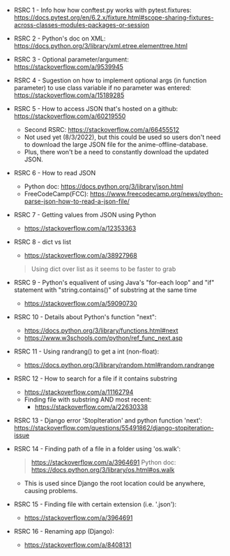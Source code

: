 - RSRC 1 - Info how how conftest.py works with pytest.fixtures: https://docs.pytest.org/en/6.2.x/fixture.html#scope-sharing-fixtures-across-classes-modules-packages-or-session

- RSRC 2 - Python's doc on XML: https://docs.python.org/3/library/xml.etree.elementtree.html

- RSRC 3 - Optional parameter/argument: https://stackoverflow.com/a/9539945

- RSRC 4 - Sugestion on how to implement optional args (in function parameter) to use class variable if no parameter was entered: https://stackoverflow.com/a/15189285

- RSRC 5 - How to access JSON that's hosted on a github: https://stackoverflow.com/a/60219550
    - Second RSRC: https://stackoverflow.com/a/66455512
    - Not used yet (8/3/2022), but this could be used so users don't need to download the large JSON file for the anime-offline-database.
    - Plus, there won't be a need to constantly download the updated JSON.

- RSRC 6 - How to read JSON
    - Python doc: https://docs.python.org/3/library/json.html
    - FreeCodeCamp(FCC): https://www.freecodecamp.org/news/python-parse-json-how-to-read-a-json-file/

- RSRC 7 - Getting values from JSON using Python
    - https://stackoverflow.com/a/12353363
    
- RSRC 8 - dict vs list
    - https://stackoverflow.com/a/38927968
    > Using dict over list as it seems to be faster to grab

- RSRC 9 - Python's equalivent of using Java's "for-each loop" and "if" statement with "string.contains()" of substring at the same time
    - https://stackoverflow.com/a/59090730

- RSRC 10 - Details about Python's function "next":
    - https://docs.python.org/3/library/functions.html#next
    - https://www.w3schools.com/python/ref_func_next.asp

- RSRC 11 - Using randrang() to get a int (non-float):
    - https://docs.python.org/3/library/random.html#random.randrange

- RSRC 12 - How to search for a file if it contains substring 
    - https://stackoverflow.com/a/11162794
    - Finding file with substring AND most recent:
        - https://stackoverflow.com/a/22630338

- RSRC 13 - Django error 'StopIteration' and python function 'next':
    https://stackoverflow.com/questions/55491862/django-stopiteration-issue

- RSRC 14 - Finding path of a file in a folder using 'os.walk':
    > https://stackoverflow.com/a/3964691
    > Python doc: https://docs.python.org/3/library/os.html#os.walk
    - This is used since Django the root location could be anywhere, causing problems.

- RSRC 15 - Finding file with certain extension (i.e. '.json'):
    - https://stackoverflow.com/a/3964691

- RSRC 16 - Renaming app (Django):
    - https://stackoverflow.com/a/8408131